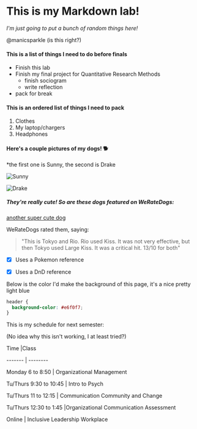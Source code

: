 # This is my Markdown lab!

*I'm just going to put a bunch of random things here!*

@manicsparkle \(is this right?\)

#### This is a list of things I need to do before finals

* Finish this lab
* Finish my final project for Quantitative Research Methods
  * finish sociogram
  * write reflection
* pack for break

#### This is an ordered list of things I need to pack

1. Clothes
2. My laptop/chargers
3. Headphones

#### Here's a couple pictures of my dogs! :dog2:

\*the first one is Sunny, the second is Drake

![Sunny](/Users/miranda/Desktop/sunny.jpg)

![Drake](/Users/miranda/Desktop/drake.jpg)

##### They're really cute! So are these dogs featured on WeRateDogs:

[another super cute dog](https://pbs.twimg.com/media/EKUY3G4UYAEpBki.jpg)

WeRateDogs rated them, saying:

> "This is Tokyo and Rio. Rio used Kiss. It was not very effective, but then Tokyo used Large Kiss. It was a critical hit. 13/10 for both"

- [x] Uses a Pokemon reference
- [x] Uses a DnD reference



Below is the color I'd make the background of this page, it's a nice pretty light blue

```css
header {
  background-color: #e6f0f7;
}
```



This is my schedule for next semester:

\(No idea why this isn't working, I at least tried?\)

Time |Class

------- | --------

Monday 6 to 8:50 | Organizational Management

Tu/Thurs 9:30 to 10:45 | Intro to Psych

Tu/Thurs 11 to 12:15 | Communication Community and Change

Tu/Thurs 12:30 to 1:45 |Organizational Communication Assessment

Online | Inclusive Leadership Workplace

































